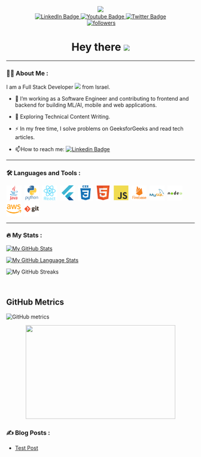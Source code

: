 
<div id = "header" align="center">
  <img src="https://media.giphy.com/media/fvx95jkua5th3YeThr/giphy.gif" width="200"/>
 </div>
<div id="badges" align ="center">
  <a href="https://il.linkedin.com/in/berhanudagnew">
    <img src="https://img.shields.io/badge/LinkedIn-blue?style=for-the-badge&logo=linkedin&logoColor=white" alt="LinkedIn Badge"/>
  </a>
  <a href="your-youtube-URL">
    <img src="https://img.shields.io/badge/YouTube-red?style=for-the-badge&logo=youtube&logoColor=white" alt="Youtube Badge"/>
  </a>
  <a href="your-twitter-URL">
    <img src="https://img.shields.io/badge/Twitter-blue?style=for-the-badge&logo=twitter&logoColor=white" alt="Twitter Badge"/>
  </a>
  
</div>


<div id="badges" align ="center">
  <img src="https://komarev.com/ghpvc/?username=berhanudagnew&style=for-the-badge&color=blue" alt=""/>
<a href="https://github.com/berhanudagnew">
<img alt="followers" title="Follow me on Github" src="https://img.shields.io/github/followers/berhanudagnew?color=236ad3&labelColor=1155ba&style=for-the-badge&logo=github&label=Follow" target="_blank"/></a></div>



<h1 align="center">
  Hey there
  <img src="https://media.giphy.com/media/hvRJCLFzcasrR4ia7z/giphy.gif" width="30px"/>
</h1>


---

### :woman_technologist: About Me :

I am a Full Stack Developer <img src="https://media.giphy.com/media/WUlplcMpOCEmTGBtBW/giphy.gif" width="30"> from Israel.

- :telescope: I’m working as a Software Engineer and contributing to frontend and backend for building ML/AI, mobile and web applications.

- :seedling: Exploring Technical Content Writing.

- :zap: In my free time, I solve problems on GeeksforGeeks and read tech articles.

- :mailbox:How to reach me: [![Linkedin Badge](https://img.shields.io/badge/-Linkedin-blue?style=flat&logo=Linkedin&logoColor=white)]([https://il.linkedin.com/in/berhanudagnew](https://il.linkedin.com/in/berhanudagnew))

---

### :hammer_and_wrench: Languages and Tools :

<div>
  <img src="https://github.com/devicons/devicon/blob/master/icons/java/java-original-wordmark.svg" title="Java" alt="Java" width="40" height="40"/>&nbsp;
 <img src="https://github.com/devicons/devicon/blob/master/icons/python/python-original-wordmark.svg" title="Python" alt="Python" width="40" height="40"/>&nbsp;
  <img src="https://github.com/devicons/devicon/blob/master/icons/react/react-original-wordmark.svg" title="React" alt="React" width="40" height="40"/>&nbsp;
  <img src="https://github.com/devicons/devicon/blob/master/icons/flutter/flutter-original.svg" title="Flutter" alt="Flutter" width="40" height="40"/>&nbsp;
  <img src="https://github.com/devicons/devicon/blob/master/icons/css3/css3-plain-wordmark.svg"  title="CSS3" alt="CSS" width="40" height="40"/>&nbsp;
  <img src="https://github.com/devicons/devicon/blob/master/icons/html5/html5-original.svg" title="HTML5" alt="HTML" width="40" height="40"/>&nbsp;
  <img src="https://github.com/devicons/devicon/blob/master/icons/javascript/javascript-original.svg" title="JavaScript" alt="JavaScript" width="40" height="40"/>&nbsp;
  <img src="https://github.com/devicons/devicon/blob/master/icons/firebase/firebase-plain-wordmark.svg" title="Firebase" alt="Firebase" width="40" height="40"/>&nbsp;
  <img src="https://github.com/devicons/devicon/blob/master/icons/mysql/mysql-original-wordmark.svg" title="MySQL"  alt="MySQL" width="40" height="40"/>&nbsp;
  <img src="https://github.com/devicons/devicon/blob/master/icons/nodejs/nodejs-original-wordmark.svg" title="NodeJS" alt="NodeJS" width="40" height="40"/>&nbsp;
  <img src="https://github.com/devicons/devicon/blob/master/icons/amazonwebservices/amazonwebservices-plain-wordmark.svg" title="AWS" alt="AWS" width="40" height="40"/>&nbsp;
  <img src="https://github.com/devicons/devicon/blob/master/icons/git/git-original-wordmark.svg" title="Git" **alt="Git" width="40" height="40"/>
</div>

---

### :fire: My Stats :


[![My GitHub Stats](https://github-readme-stats.vercel.app/api/?username=berhanudagnew&count_private=true&theme=buefy&showicons=true)](https://github-readme-stats.vercel.app/api/?username=berhanudagnew&count_private=true&theme=buefy&showicons=true)

[![My GitHub Language Stats](https://github-readme-stats.vercel.app/api/top-langs/?username=berhanudagnew&langs_count=10&theme=buefy)](https://github-readme-stats.vercel.app/api/top-langs/?username=berhanudagnew&langs_count=10&theme=buefy)

![My GitHub Streaks](https://github-readme-streak-stats.herokuapp.com/?user=berhanudagnew&)

<br />

## GitHub Metrics

![GitHub metrics](https://metrics.lecoq.io/berhanudagnew)


<div align="center">
  <img src="https://media.giphy.com/media/dWesBcTLavkZuG35MI/giphy.gif" width="400" height="250"/>
</div>


### :writing_hand: Blog Posts :

<!-- BLOG-POST-LIST:START -->
- [Test Post](https://dev.to/itszed0/test-post-490g)
<!-- BLOG-POST-LIST:END -->

